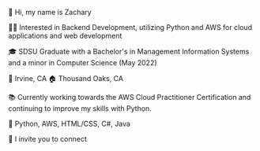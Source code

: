👋 Hi, my name is Zachary

👨‍💻 Interested in Backend Development, utilizing Python and AWS for cloud applications and web development 

🎓 SDSU Graduate with a Bachelor's in Management Information Systems and a minor in Computer Science (May 2022)

📍 Irvine, CA
🏠 Thousand Oaks, CA 

📚 Currently working towards the AWS Cloud Practitioner Certification and continuing to improve my skills with Python. 

💪 Python, AWS, HTML/CSS, C#, Java

🤝 I invite you to connect

<!---
zacharypatrone/zacharypatrone is a ✨ special ✨ repository because its `README.md` (this file) appears on your GitHub profile.
You can click the Preview link to take a look at your changes.
--->

